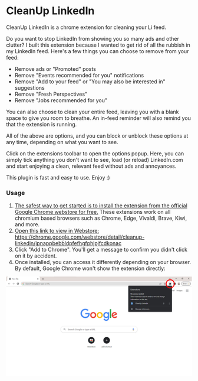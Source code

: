 # CleanUp LinkedIn
CleanUp LinkedIn is a chrome extension for cleaning your Li feed.

Do you want to stop LinkedIn from showing you so many ads and other clutter?  I built this extension because I wanted to get rid of all the rubbish in my LinkedIn feed.  Here's a few things you can choose to remove from your feed:
 - Remove ads or "Promoted" posts
 - Remove "Events recommended for you" notifications
 - Remove "Add to your feed" or "You may also be interested in" suggestions
 - Remove "Fresh Perspectives"
 - Remove "Jobs recommended for you"

You can also choose to clean your entire feed, leaving you with a blank space to give you room to breathe.  An in-feed reminder will also remind you that the extension is running.

All of the above are options, and you can block or unblock these options at any time, depending on what you want to see.

Click on the extensions toolbar to open the options popup.   Here, you can simply tick anything you don't want to see, load (or reload) LinkedIn.com and start enjoying a clean, relevant feed without ads and annoyances.

This plugin is fast and easy to use.  Enjoy :)  


### Usage

1. <a href="https://developer.chrome.com/blog/policy-update-2sv/" title="Are Chrome webstore extensions safe">The safest way to get started is to install the extension from the official Google Chrome webstore for free.</a>  These extensions work on all chromium based browsers such as Chrome, Edge, Vivaldi, Brave, Kiwi, and more.
2. <a href="https://chrome.google.com/webstore/detail/cleanup-linkedin/jpnappbebbldpfefhgfphjpjfcdkonac" title="Get this extension from the Chrome Webstore">Open this link to view in Webstore: https://chrome.google.com/webstore/detail/cleanup-linkedin/jpnappbebbldpfefhgfphjpjfcdkonac</a>
3. Click "Add to Chrome".  You'll get a message to confirm you didn't click on it by accident.
4. Once installed, you can access it differently depending on your browser.  By default, Google Chrome won't show the extension directly:
<img src="/screenshots/1-locate-cleanup-linkedin-extension-in-ui.jpg">

